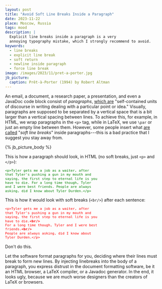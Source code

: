 ```yaml
---
layout: post
title: "Avoid Soft Line Breaks Inside a Paragraph"
date: 2023-11-22
place: Moscow, Russia
tags: mood
description: |
  Explicit line breaks inside a paragraph is a very 
  annoying typography mistake, which I strongly recommend to avoid.
keywords:
  - line breaks
  - explicit line break
  - soft return
  - newline inside paragraph
  - force line break
image: /images/2023/11/pret-a-porter.jpg
jb_picture:
  caption: Prêt-à-Porter (1994) by Robert Altman
---
```


An email, a document, a research paper, a presentation, and even a JavaDoc code block consist of
_paragraphs_, [which are](https://en.wikipedia.org/wiki/Paragraph) 
"self-contained units of discourse in writing dealing with a particular point or idea."
Visually, paragraphs are supposed to be separated by a vertical space that is a bit larger
than a vertical spacing between lines. To achieve this, for example, in HTML, we wrap paragraphs in the 
`<p>` tag, while in LaTeX, we use `\par` or just an empty line between them. However, some people insert
what [are called](https://en.wikipedia.org/wiki/Line_wrap_and_word_wrap) 
"_soft line breaks_" inside paragraphs---this is a bad practice that I suggest you stay away from.

<!--more-->

{% jb_picture_body %}

This is how a paragraph should look, in HTML (no soft breaks, just `<p>` and `</p>`):

<p style="color: green; width: 80%; font-family: monospace; font-size: 80%; line-height: 1.2em;">
&lt;p&gt;Tyler gets me a job as a waiter, after<br/> 
that Tyler's pushing a gun in my mouth and <br/>
saying, the first step to eternal life is you <br/>
have to die. For a long time though, Tyler <br/>
and I were best friends. People are always <br/>
asking, did I know about Tyler Durden.&lt;/p&gt;
</p>

This is how it would look with soft breaks (`<br/>`) after each sentence:

<p style="color: red; width: 80%; font-family: monospace; font-size: 80%; line-height: 1.2em;">
&lt;p&gt;Tyler gets me a job as a waiter, after <br/>
that Tyler's pushing a gun in my mouth and <br/>
saying, the first step to eternal life is you <br/>
have to die.<b>&lt;br/&gt;</b> <br/>
For a long time though, Tyler and I were best <br/>
friends.<b>&lt;br/&gt;</b><br/>
People are always asking, did I know about <br/>
Tyler Durden.&lt;/p&gt;
</p>

Don't do this.

Let the software format paragraphs for you, deciding where their lines
must break to form new lines. By injecting linebreaks into the body of
a paragraph, you express distrust in the document formatting software,
be it an HTML browser, a LaTeX compiler, or a Javadoc generator. In the end,
it looks ugly, because we are much worse designers than the creators of LaTeX
or browsers.

